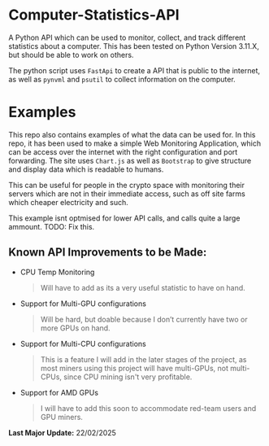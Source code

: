 # Computer-Statistics-API
A Python API which can be used to monitor, collect, and track different statistics about a computer.
This has been tested on Python Version 3.11.X, but should be able to work on others.

The python script uses ```FastApi``` to create a API that is public to the internet, as well as ```pynvml``` and ```psutil``` to
collect information on the computer.

# Examples
This repo also contains examples of what the data can be used for. In this repo, it has been used to make a simple Web Monitoring 
Application, which can be access over the internet with the right configuration and port forwarding. The site uses ```Chart.js```
as well as ```Bootstrap``` to give structure and display data which is readable to humans.

This can be useful for people in the crypto space with monitoring their servers which are not in their immediate access, such
as off site farms which cheaper electricity and such.

This example isnt optmised for lower API calls, and calls quite a large ammount. 
TODO: Fix this.

## Known API Improvements to be Made:
- CPU Temp Monitoring
  >Will have to add as its a very useful statistic to have on hand.
- Support for Multi-GPU configurations  
  > Will be hard, but doable because I don’t currently have two or more GPUs on hand.
- Support for Multi-CPU configurations  
  > This is a feature I will add in the later stages of the project, as most miners using this project will have multi-GPUs, not multi-CPUs, since CPU mining isn't very profitable.
- Support for AMD GPUs  
  > I will have to add this soon to accommodate red-team users and GPU miners.

**Last Major Update:** 22/02/2025
